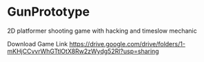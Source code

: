# GunPrototype
2D platformer shooting game with hacking and timeslow mechanic

Download Game Link
https://drive.google.com/drive/folders/1-mKHjCCvvrWhGTtlOtX8Rw2zWydg52Rl?usp=sharing

